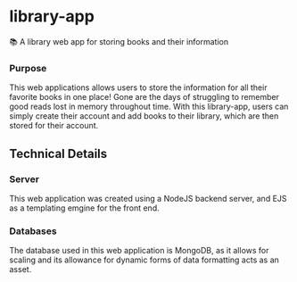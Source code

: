# library-app
📚 A library web app for storing books and their information

### Purpose
This web applications allows users to store the information for all their favorite books in one place! Gone are the days
of struggling to remember good reads lost in memory throughout time. With this library-app, users can simply create their
account and add books to their library, which are then stored for their account.

## Technical Details

### Server
This web application was created using a NodeJS backend server, and EJS as a templating emgine for the front end.

### Databases
The database used in this web application is MongoDB, as it allows for scaling and its allowance for dynamic forms of data formatting acts as an asset.
